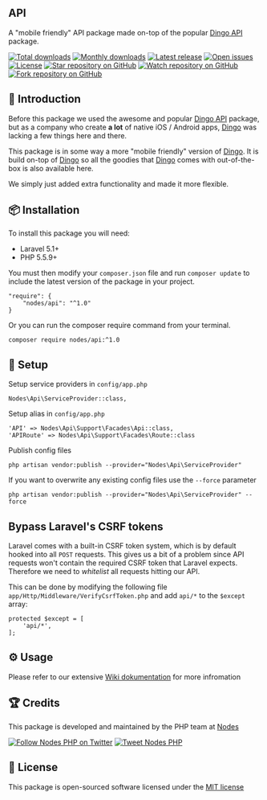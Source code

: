 ## API

A "mobile friendly" API package made on-top of the popular [Dingo API](https://github.com/dingo/api) package.

[![Total downloads](https://img.shields.io/packagist/dt/nodes/api.svg)](https://packagist.org/packages/nodes/api)
[![Monthly downloads](https://img.shields.io/packagist/dm/nodes/api.svg)](https://packagist.org/packages/nodes/api)
[![Latest release](https://img.shields.io/packagist/v/nodes/api.svg)](https://packagist.org/packages/nodes/api)
[![Open issues](https://img.shields.io/github/issues/nodes-php/backend.svg)](https://github.com/nodes-php/backend/issues)
[![License](https://img.shields.io/packagist/l/nodes/api.svg)](https://packagist.org/packages/nodes/api)
[![Star repository on GitHub](https://img.shields.io/github/stars/nodes-php/backend.svg?style=social&label=Star)](https://github.com/nodes-php/backend/stargazers)
[![Watch repository on GitHub](https://img.shields.io/github/watchers/nodes-php/backend.svg?style=social&label=Watch)](https://github.com/nodes-php/backend/watchers)
[![Fork repository on GitHub](https://img.shields.io/github/forks/nodes-php/backend.svg?style=social&label=Fork)](https://github.com/nodes-php/backend/network)

## 📝 Introduction

Before this package we used the awesome and popular [Dingo API](https://github.com/dingo/api) package, but as a company who create **a lot** of native iOS / Android apps,
[Dingo](http://github.com/dingo/api) was lacking a few things here and there.

This package is in some way a more "mobile friendly" version of [Dingo](https://github.com/dingo/api). It is build on-top of [Dingo](https://github.com/dingo/api) so all the goodies
that [Dingo](https://github.com/dingo/api) comes with out-of-the-box is also available here.

We simply just added extra functionality and made it more flexible.

## 📦 Installation

To install this package you will need:

* Laravel 5.1+
* PHP 5.5.9+

You must then modify your `composer.json` file and run `composer update` to include the latest version of the package in your project.

```
"require": {
    "nodes/api": "^1.0"
}
```

Or you can run the composer require command from your terminal.

```
composer require nodes/api:^1.0
```

## 🔧 Setup

Setup service providers in `config/app.php`

```
Nodes\Api\ServiceProvider::class,
```

Setup alias in `config/app.php`

```
'API' => Nodes\Api\Support\Facades\Api::class,
'APIRoute' => Nodes\Api\Support\Facades\Route::class
```

Publish config files

```
php artisan vendor:publish --provider="Nodes\Api\ServiceProvider"
```

If you want to overwrite any existing config files use the `--force` parameter

```
php artisan vendor:publish --provider="Nodes\Api\ServiceProvider" --force
```

## Bypass Laravel's CSRF tokens

Laravel comes with a built-in CSRF token system, which is by default hooked into all `POST` requests. This gives us a bit of a problem
since API requests won't contain the required CSRF token that Laravel expects. Therefore we need to _whitelist_ all requests hitting our API. 

This can be done by modifying the following file `app/Http/Middleware/VerifyCsrfToken.php` and add `api/*` to the `$except` array:

```
protected $except = [
    'api/*',
];
```

## ⚙ Usage

Please refer to our extensive [Wiki dokumentation](https://github.com/nodes-php/api/wiki) for more infromation

## 🏆 Credits

This package is developed and maintained by the PHP team at [Nodes](http://nodesagency.com)

[![Follow Nodes PHP on Twitter](https://img.shields.io/twitter/follow/nodesphp.svg?style=social)](https://twitter.com/nodesphp) [![Tweet Nodes PHP](https://img.shields.io/twitter/url/http/nodesphp.svg?style=social)](https://twitter.com/nodesphp)

## 📄 License

This package is open-sourced software licensed under the [MIT license](http://opensource.org/licenses/MIT)